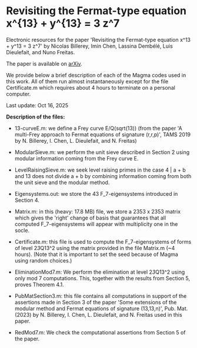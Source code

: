 # Revisiting the Fermat-type equation x^{13} + y^{13} = 3 z^7

Electronic resources for the paper 'Revisiting the Fermat-type equation x^13 + y^13 = 3 z^7' by Nicolas Billerey, Imin Chen, Lassina Dembélé, Luis Dieulefait, and Nuno Freitas.

The paper is available on <a href="https://arxiv.org/abs/2510.13773">arXiv</a>.

We provide below a brief description of each of the Magma codes used in this work. All of them run almost instantaneously except for the file Certificate.m which requires about 4 hours to terminate on a personal computer.

Last update: Oct 16, 2025

**Description of the files:**

* 13-curveE.m: we define a Frey curve E/Q(sqrt(13)) (from the paper 'A multi-Frey approach to Fermat equations of signature (r,r,p)', TAMS 2019 by N. Billerey, I. Chen, L. Dieulefait, and N. Freitas)

* ModularSieve.m: we perform the unit sieve described in Section 2 using modular information coming from the Frey curve E.

* LevelRaisingSieve.m: we seek level raising primes in the case 4 | a + b and 13 does not divide a + b by combining information coming from both the unit sieve and the modular method.

* Eigensystems.out: we store the 43 F_7-eigensystems introduced in Section 4.

* Matrix.m: in this (heavy: 17.8 MB) file, we store a 2353 x 2353 matrix which gives the 'right' change of basis that guarantees that all computed F_7-eigensystems will appear with multiplicity one in the socle.

* Certificate.m: this file is used to compute the F_7-eigensystems of forms of level 2*3*Q13^2 using the matrix provided in the file Matrix.m (~4 hours). (Note that it is important to set the seed because of Magma using random choices.)

* EliminationMod7.m: We perform the elimination at level 2*3*Q13^2 using only mod 7 computations. This, together with the results from Section 5, proves Theorem 4.1.

* PubMatSection3.m: this file contains all computations in support of the assertions made in Section 3 of the paper 'Some extensions of the modular method and Fermat equations of signature (13,13,n)', Pub. Mat. (2023) by N. Billerey, I. Chen, L. Dieulefait, and N. Freitas used in this paper.

* RedMod7.m: We check the computational assertions from Section 5 of the paper.

